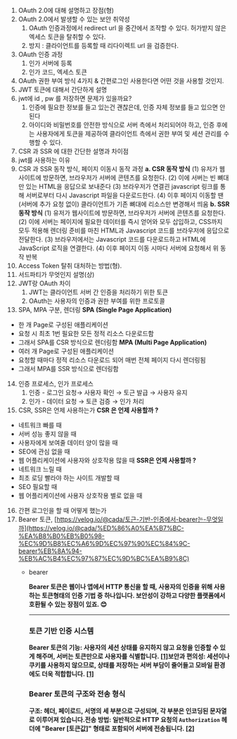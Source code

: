 1. OAuth 2.0에 대해 설명하고 장점(형)
2. OAuth 2.0에서 발생할 수 있는 보안 취약성
    1. OAuth 인증과정에서 redirect url 을 중간에서 조작할 수 있다. 허가받지 않은 엑세스 토큰을 탈취할 수 있다.  
    2. 방지 : 클라이언트를 등록할 때 리다이렉트 url 을 검증한다.
3. OAuth 인증 과정
    1. 인가 서버에 등록
    2. 인가 코드, 엑세스 토큰
4. OAuth 권한 부여 방식 4가지 & 간편로그인 사용한다면 어떤 것을 사용할 것인지.
5. JWT 토큰에 대해서 간단하게 설명
6. jwt에 id , pw 를 저장하면 문제가 있을까요?
    1. 인증에 필요한 정보를 들고 있는건 괜찮은데, 인증 자체 정보를 들고 있으면 안된다
    2. 아이디와 비밀번호를 안전한 방식으로 서버 측에서 처리되어야 하고, 인증 후에는 사용자에게 토큰을 제공하여 클라이언트 측에서 권한 부여 및 세션 관리를 수행할 수 있다.
7. CSR 과 SSR 에 대한 간단한 설명과 차이점
8. jwt를 사용하는 이유
9. CSR 과 SSR 동작 방식, 페이지 이동시 동작 과정
**a. CSR 동작 방식** 
(1) 유저가 웹사이트에 방문하면, 브라우저가 서버에 콘텐츠를 요청한다.
(2) 이에 서버는 빈 뼈대만 있는 HTML을 응답으로 보내준다
(3) 브라우저가 연결괸 javascript 링크를 통해 서버로부터 다시 Javascript 파일을 다운로드한다.
(4) 이후 페이지 이동할 땐 (서버에 추가 요청 없이) 클라이언트가 기존 뼈대에 리소스만 변경해서 띄움
**b. SSR 동작 방식**
(1) 유저가 웹사이트에 방문하면, 브라우저가 서버에 콘텐츠를 요청한다.
(2) 이에 서버는 페이지에 필요한 데이터를 즉시 얻어와 모두 삽입하고, CSS까지 모두 적용해 렌더링 준비를 마친 HTML과 Javascript 코드를 브라우저에 응답으로 전달한다.
(3) 브라우저에서는 Javascript 코드를 다운로드하고 HTML에 JavaScript 로직을 연결한다.
(4) 이후 페이지 이동 시마다 서버에 요청해서 위 동작 반복
10. Access Token 탈취 대처하는 방법(형).
11. 서드파티가 무엇인지 설명(상)
12. JWT랑 OAuth 차이
    1. JWT는 클라이언트 서버 간 인증을 처리하기 위한 토큰
    2. OAuth는 사용자의 인증과 권한 부여를 위한 프로토콜
13. SPA,  MPA 구분,  렌더링
**SPA (Single Page Application)** 
- 한 개 Page로 구성된 애플리케이션
- 요청 시 최초 1번 필요한 모든 정적 리소스 다운로드함
 - 그래서 SPA를 CSR 방식으로 렌더링함
**MPA (Multi Page Application)**
- 여러 개 Page로 구성된 애플리케이션
- 요청할 때마다 정적 리소스 다운로드 되어 매번 전체 페이지 다시 렌더링됨
- 그래서 MPA를 SSR 방식으로 렌더링함
14. 인증 프로세스, 인가 프로세스
    1. 인증 - 로그인 요청→ 사용자 확인 → 토근 발급 → 사용자 유지
    2. 인가 - 데이터 요청 → 토큰 검증 → 인가 처리 
15. CSR, SSR은 언제 사용하는가
**CSR 은 언제 사용할까 ?** 
- 네트워크 빠를 때
- 서버 성능 좋지 않을 때
- 사용자에게 보여줄 데이터 양이 많을 때
- SEO에 관심 없을 때
- 웹 어플리케이션에 사용자와 상호작용 많을 때
**SSR은 언제 사용할까 ?**
- 네트워크 느릴 때
- 최초 로딩 빨라야 하는 사이트 개발할 때
- SEO 필요할 때
- 웹 어플리케이션에 사용자 상호작용 별로 없을 때
16. 간편 로그인을 할 때 어떻게 했는가
17. Bearer 토큰, [https://velog.io/@cada/토근-기반-인증에서-bearer는-무엇일까](https://velog.io/@cada/%ED%86%A0%EA%B7%BC-%EA%B8%B0%EB%B0%98-%EC%9D%B8%EC%A6%9D%EC%97%90%EC%84%9C-bearer%EB%8A%94-%EB%AC%B4%EC%97%87%EC%9D%BC%EA%B9%8C)
    - bearer
        
        **Bearer 토큰은 웹이나 앱에서 HTTP 통신을 할 때, 사용자의 인증을 위해 사용하는 토큰형태의 인증 기법 중 하나입니다. 보안성이 강하고 다양한 플랫폼에서 호환될 수 있는 장점이 있죠. 😊**
        
        ---
        
        ### **토큰 기반 인증 시스템**
        
        **Bearer 토큰의 기능: 사용자의 세션 상태를 유지하지 않고 요청을 인증할 수 있게 해주며, 서버는 토큰만으로 사용자를 식별합니다. [[1]](https://velog.io/@cada/%ED%86%A0%EA%B7%BC-%EA%B8%B0%EB%B0%98-%EC%9D%B8%EC%A6%9D%EC%97%90%EC%84%9C-bearer%EB%8A%94-%EB%AC%B4%EC%97%87%EC%9D%BC%EA%B9%8C)보안과 편의성: 세션이나 쿠키를 사용하지 않으므로, 상태를 저장하는 서버 부담이 줄어들고 모바일 환경에도 더욱 적합합니다. [[1]](https://velog.io/@cada/%ED%86%A0%EA%B7%BC-%EA%B8%B0%EB%B0%98-%EC%9D%B8%EC%A6%9D%EC%97%90%EC%84%9C-bearer%EB%8A%94-%EB%AC%B4%EC%97%87%EC%9D%BC%EA%B9%8C)**
        
        ### **Bearer 토큰의 구조와 전송 형식**
        
        **구조: 헤더, 페이로드, 서명의 세 부분으로 구성되며, 각 부분은 인코딩된 문자열로 이루어져 있습니다.전송 방법: 일반적으로 HTTP 요청의 `Authorization` 헤더에 "Bearer [토큰값]" 형태로 포함되어 서버에 전송됩니다. [[2]](https://overcome-the-limits.tistory.com/741)**